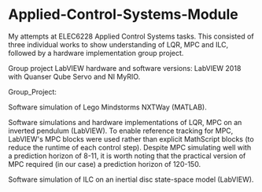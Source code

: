 # Applied-Control-Systems-Module
My attempts at ELEC6228 Applied Control Systems tasks. This consisted of three individual works to show understanding of LQR, MPC and ILC, followed by a hardware implementation group project. 

Group project LabVIEW hardware and software versions: LabVIEW 2018 with Quanser Qube Servo and NI MyRIO. 

Group_Project:



Software simulation of Lego Mindstorms NXTWay (MATLAB).

Software simulations and hardware implementations of LQR, MPC on an inverted pendulum (LabVIEW). To enable reference tracking for MPC, LabVIEW's MPC blocks were used rather than explicit MathScript blocks (to reduce the runtime of each control step). Despite MPC simulating well with a prediction horizon of 8-11, it is worth noting that the practical version of MPC required (in our case) a prediction horizon of 120-150.

Software simulation of ILC on an inertial disc state-space model (LabVIEW).

